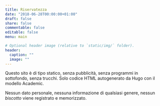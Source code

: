 ```yaml
---
title: Riservatezza
date: "2018-06-28T00:00:00+01:00"
draft: false
share: false
commentable: false
editable: false
menu: main

# Optional header image (relative to `static/img/` folder).
header:
  caption: ""
  image: ""
---
```


Questo sito è di tipo statico, senza pubblicità, senza programmi in sottofondo, senza trucchi. Solo codice HTML autogenerato da Hugo con il modello Academic.

Nessun dato personale, nessuna informazione di qualsiasi genere, nessun _biscotto_ viene registrato e memorizzato.
